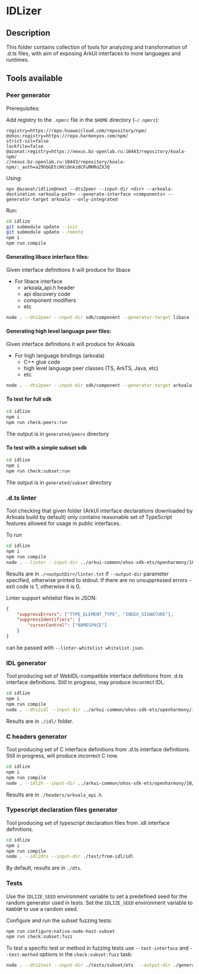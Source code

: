 # IDLizer

## Description

This folder contains collection of tools for analyzing and transformation of
.d.ts files, with aim of exposing ArkUI interfaces to more languages and runtimes.

## Tools available

### Peer generator

Prerequisites:

Add registry to the `.npmrc` file in the `$HOME` directory (`~/.npmrc`):
```text
registry=https://repo.huaweicloud.com/repository/npm/
@ohos:registry=https://repo.harmonyos.com/npm/
strict-ssl=false
lockfile=false
@azanat:registry=https://nexus.bz-openlab.ru:10443/repository/koala-npm/
//nexus.bz-openlab.ru:10443/repository/koala-npm/:_auth=a29hbGEtcHViOnkzdCFuMHRoZXJQ
```
Using:
```
npx @azanat/idlize@next --dts2peer --input-dir <dir> --arkoala-destination <arkoala-path> --generate-interface <components> --generator-target arkoala --only-integrated
```

Run:
```bash
cd idlize
git submodule update --init
git submodule update --remote
npm i
npm run compile
```

#### Generating libace interface files:

Given interface definitions it will produce for libace
  * For libace interface
    * arkoala_api.h header
    * api discovery code
    * component modifiers
    * etc

```bash
node . --dts2peer --input-dir sdk/component --generator-target libace --api-version 140
```

#### Generating high level language peer files:

Given interface definitions it will produce for Arkoala
  * For high language bindings (arkoala)
    * C++ glue code
    * high level language peer classes (TS, ArkTS, Java, etc)
    * etc


```bash
node . --dts2peer --input-dir sdk/component --generator-target arkoala --api-version 140
```


#### To test for full sdk

```bash
cd idlize
npm i
npm run check:peers:run
```

The output is in `generated/peers` directory

#### To test with a simple subset sdk

```bash
cd idlize
npm i
npm run check:subset:run
```

The output is in `generated/subset` directory

### .d.ts linter

 Tool checking that given folder (ArkUI interface declarations downloaded by Arkoala build by default) only contains reasonable set of TypeScript features allowed for usage in public interfaces.

To run

```bash
cd idlize
npm i
npm run compile
node . --linter --input-dir ../arkui-common/ohos-sdk-ets/openharmony/10/ets/component
```

Results are in `./<outputDir>/linter.txt` if  `--output-dir` parameter specified, otherwise printed to stdout.
If there are no unsuppressed errors - exit code is 1, otherwise it is 0.

Linter support whitelist files in JSON:
```json
{
    "suppressErrors": ["TYPE_ELEMENT_TYPE", "INDEX_SIGNATURE"],
    "suppressIdentifiers": {
        "cursorControl": ["NAMESPACE"]
    }
}
```
can be passed with `--linter-whitelist whitelist.json`.

### IDL generator

 Tool producing set of WebIDL-compatible interface definitions from .d.ts interface definitions.
 Still in progress, may produce incorrect IDL.

```bash
cd idlize
npm i
npm run compile
node . --dts2idl --input-dir ../arkui-common/ohos-sdk-ets/openharmony/10/ets/component
```

Results are in `./idl/` folder.

### C headers generator

 Tool producing set of C interface definitions from .d.ts interface definitions.
 Still in progress, will produce incorrect C now.

```bash
cd idlize
npm i
npm run compile
node . --idl2h --input-dir ../arkui-common/ohos-sdk-ets/openharmony/10/ets/component
```
Results are in `./headers/arkoala_api.h`.

### Typescript declaration files generator

Tool producing set of typescript declaration files from .idl interface definitions.

```bash
cd idlize
npm i
npm run compile
node . --idl2dts --input-dir ./test/from-idl/idl
```
By default, results are in `./dts`.

### Tests

Use the `IDLIZE_SEED` environment variable to set a predefined seed for the random generator used in tests.
Set the `IDLIZE_SEED` environment variable to `RANDOM` to use a random seed.

Configure and run the subset fuzzing tests:
```bash
npm run configure:native-node-host-subset
npm run check:subset:fuzz
```
To test a specific test or method in fuzzing tests use `--test-interface` and `--test-method`
options in the `check:subset:fuzz` task:
```bash
node . --dts2test --input-dir ./tests/subset/ets  --output-dir ./generated/fuzz --test-interface Test --test-method testBoolean
```

